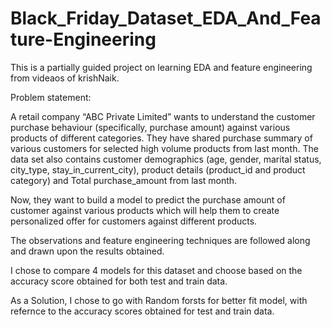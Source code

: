 # Black_Friday_Dataset_EDA_And_Feature-Engineering

This is a partially guided project on learning EDA and feature engineering from videaos of krishNaik.

Problem statement:

A retail company “ABC Private Limited” wants to understand the customer purchase behaviour (specifically, purchase amount) against various products of different categories. They have shared purchase summary of various customers for selected high volume products from last month. The data set also contains customer demographics (age, gender, marital status, city_type, stay_in_current_city), product details (product_id and product category) and Total purchase_amount from last month.

Now, they want to build a model to predict the purchase amount of customer against various products which will help them to create personalized offer for customers against different products.

The observations and feature engineering techniques are followed along and drawn upon the results obtained.

I chose to compare 4 models for this dataset and choose based on the accuracy score obtained for both test and train data.

As a Solution, I chose to go with Random forsts for better fit model, with refernce to the accuracy scores obtained for test and train data.
